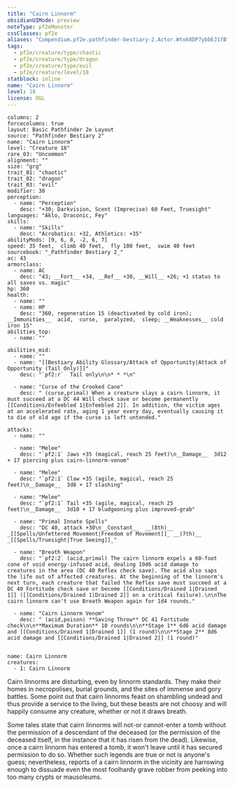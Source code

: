 ```yaml
---
title: "Cairn Linnorm"
obsidianUIMode: preview
noteType: pf2eMonster
cssClasses: pf2e
aliases: "Compendium.pf2e.pathfinder-bestiary-2.Actor.Wtok8DP7ybbEJ1fB" 
tags:
  - pf2e/creature/type/chaotic
  - pf2e/creature/type/dragon
  - pf2e/creature/type/evil
  - pf2e/creature/level/18
statblock: inline
name: "Cairn Linnorm"
level: 18
license: OGL
---
```


```statblock
columns: 2
forcecolumns: true
layout: Basic Pathfinder 2e Layout
source: "Pathfinder Bestiary 2"
name: "Cairn Linnorm"
level: "Creature 18"
rare_03: "Uncommon"
alignment: ""
size: "grg"
trait_01: "chaotic"
trait_02: "dragon"
trait_03: "evil"
modifier: 30
perception:
  - name: "Perception"
    desc: "+30; Darkvision, Scent (Imprecise) 60 Feet, Truesight"
languages: "Aklo, Draconic, Fey"
skills:
  - name: "Skills"
    desc: "Acrobatics: +32, Athletics: +35"
abilityMods: [9, 6, 8, -2, 6, 7]
speed: 35 feet,  climb 40 feet,  fly 100 feet,  swim 40 feet
sourcebook: "_Pathfinder Bestiary 2_"
ac: 43
armorclass:
  - name: AC
    desc: "43; __Fort__ +34, __Ref__ +30, __Will__ +26; +1 status to all saves vs. magic"
hp: 360
health:
  - name: ""
  - name: HP
    desc: "360, regeneration 15 (deactivated by cold iron); __Immunities__  acid,  curse,  paralyzed,  sleep; __Weaknesses__ cold iron 15"
abilities_top:
  - name: ""

abilities_mid:
  - name: ""
  - name: "[[Bestiary Ability Glossary/Attack of Opportunity|Attack of Opportunity (Tail Only)]]"
    desc: "`pf2:r`  Tail only\n\n* * *\n"

  - name: "Curse of the Crooked Cane"
    desc: " (curse,primal) When a creature slays a cairn linnorm, it must succeed at a DC 44 Will check save or become permanently [[Conditions/Enfeebled 1|Enfeebled 2]]. In addition, the victim ages at an accelerated rate, aging 1 year every day, eventually causing it to die of old age if the curse is left untended."

attacks:
  - name: ""

  - name: "Melee"
    desc: "`pf2:1` Jaws +35 (magical, reach 25 feet)\n__Damage__  3d12 + 17 piercing plus cairn-linnorm-venom"

  - name: "Melee"
    desc: "`pf2:1` Claw +35 (agile, magical, reach 25 feet)\n__Damage__  3d8 + 17 slashing"

  - name: "Melee"
    desc: "`pf2:1` Tail +35 (agile, magical, reach 25 feet)\n__Damage__  3d10 + 17 bludgeoning plus improved-grab"

  - name: "Primal Innate Spells"
    desc: "DC 40, attack +30\n__Constant__  __(8th)__ _[[Spells/Unfettered Movement|Freedom of Movement]]_ __(7th)__ _[[Spells/Truesight|True Seeing]]_"

  - name: "Breath Weapon"
    desc: "`pf2:2` (acid,primal) The cairn linnorm expels a 60-foot cone of void energy-infused acid, dealing 19d6 acid damage to creatures in the area (DC 40 Reflex check save). The acid also saps the life out of affected creatures. At the beginning of the linnorm's next turn, each creature that failed the Reflex save must succeed at a DC 40 Fortitude check save or become [[Conditions/Drained 1|Drained 1]] ([[Conditions/Drained 1|Drained 2]] on a critical failure).\n\nThe cairn linnorm can't use Breath Weapon again for 1d4 rounds."

  - name: "Cairn Linnorm Venom"
    desc: " (acid,poison) **Saving Throw** DC 41 Fortitude check\n\n**Maximum Duration** 10 rounds\n\n**Stage 1** 6d6 acid damage and [[Conditions/Drained 1|Drained 1]] (1 round)\n\n**Stage 2** 8d6 acid damage and [[Conditions/Drained 1|Drained 2]] (1 round)"
 
```

```encounter-table
name: Cairn Linnorm
creatures:
  - 1: Cairn Linnorm
```



Cairn linnorms are disturbing, even by linnorm standards. They make their homes in necropolises, burial grounds, and the sites of immense and gory battles. Some point out that cairn linnorms feast on shambling undead and thus provide a service to the living, but these beasts are not choosy and will happily consume any creature, whether or not it draws breath.

Some tales state that cairn linnorms will not-or cannot-enter a tomb without the permission of a descendant of the deceased (or the permission of the deceased itself, in the instance that it has risen from the dead). Likewise, once a cairn linnorm has entered a tomb, it won't leave until it has secured permission to do so. Whether such legends are true or not is anyone's guess; nevertheless, reports of a cairn linnorm in the vicinity are harrowing enough to dissuade even the most foolhardy grave robber from peeking into too many crypts or mausoleums.
